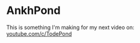 # AnkhPond
This is something I'm making for my next video on: [youtube.com/c/TodePond](https://youtube.com/c/TodePond)
